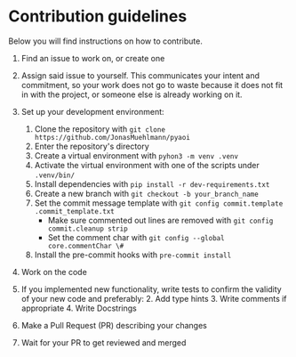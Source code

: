 # Contribution guidelines

Below you will find instructions on how to contribute.

1. Find an issue to work on, or create one
2. Assign said issue to yourself. This communicates your intent and commitment, so your work does not go to waste
   because it does not fit in with the project, or someone else is already working on it.
3. Set up your development environment:
   1. Clone the repository with ```git clone https://github.com/JonasMuehlmann/pyaoi```
   2. Enter the repository's directory
   3. Create a virtual environment with ```pyhon3 -m venv .venv```
   4. Activate the virtual environment with one of the scripts under ```.venv/bin/```
   6. Install dependencies with ```pip install -r dev-requirements.txt```
   7. Create a new branch with ```git checkout -b your_branch_name```
   8. Set the commit message template with ```git config commit.template .commit_template.txt```
      - Make sure commented out lines are removed with ```git config commit.cleanup strip```
      - Set the comment char with ```git config --global core.commentChar \#```
   9. Install the pre-commit hooks with ```pre-commit install```

5. Work on the code
6. If you implemented new functionality, write tests to confirm the validity of your new code and preferably:
   2. Add type hints
   3. Write comments if appropriate
   4. Write Docstrings
7. Make a Pull Request (PR) describing your changes
8. Wait for your PR to get reviewed and merged
